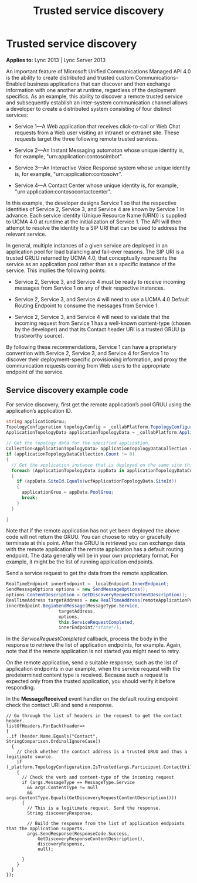﻿---
title: Trusted service discovery
TOCTitle: Trusted service discovery
ms:assetid: e9d21856-ce1b-4dfa-8817-fc5e604e974b
ms:mtpsurl: https://msdn.microsoft.com/en-us/library/Dn465967(v=office.15)
ms:contentKeyID: 57102528
ms.date: 07/25/2014
mtps_version: v=office.15
dev_langs:
- csharp
---

# Trusted service discovery


**Applies to:** Lync 2013 | Lync Server 2013

An important feature of Microsoft Unified Communications Managed API 4.0 is the ability to create distributed and trusted custom Communications-Enabled business applications that can discover and then exchange information with one another at runtime, regardless of the deployment specifics. As an example, this ability to discover a remote trusted service and subsequently establish an inter-system communication channel allows a developer to create a distributed system consisting of four distinct services:

  - Service 1—A Web application that receives click-to-call or Web Chat requests from a Web user visiting an intranet or extranet site. These requests target the three following remote trusted services.

  - Service 2—An Instant Messaging automaton whose unique identity is, for example, "urn:application:contosoimbot".

  - Service 3—An Interactive Voice Response system whose unique identity is, for example, "urn:application:contosoivr".

  - Service 4—A Contact Center whose unique identity is, for example, "urn:application:contosocontactcenter".

In this example, the developer designs Service 1 so that the respective identities of Service 2, Service 3, and Service 4 are known by Service 1 in advance. Each service identity (Unique Resource Name (URN)) is supplied to UCMA 4.0 at runtime at the initialization of Service 1. The API will then attempt to resolve the identity to a SIP URI that can be used to address the relevant service.

In general, multiple instances of a given service are deployed in an application pool for load balancing and fail-over reasons. The SIP URI is a trusted GRUU returned by UCMA 4.0, that conceptually represents the service as an application pool rather than as a specific instance of the service. This implies the following points:

  - Service 2, Service 3, and Service 4 must be ready to receive incoming messages from Service 1 on any of their respective instances.

  - Service 2, Service 3, and Service 4 will need to use a UCMA 4.0 Default Routing Endpoint to consume the messages from Service 1.

  - Service 2, Service 3, and Service 4 will need to validate that the incoming request from Service 1 has a well-known content-type (chosen by the developer) and that its Contact header URI is a trusted GRUU (a trustworthy source).

By following these recommendations, Service 1 can have a proprietary convention with Service 2, Service 3, and Service 4 for Service 1 to discover their deployment-specific provisioning information, and proxy the communication requests coming from Web users to the appropriate endpoint of the service.

## Service discovery example code

For service discovery, first get the remote application’s pool GRUU using the application’s application ID.

```csharp
string applicationGruu;
TopologyConfiguration topologyConfig = _collabPlatform.TopologyConfiguration;
ApplicationTopologyData applicationTopologyData = _collabPlatform.ApplicationTopologyData;
   
// Get the topology data for the specified application.
Collection<ApplicationTopologyData> applicationTopologyDataCollection = topologyConfig.GetApplicationTopologyData(applicationId);
if (applicationTopologyDataCollection.Count != 0)
{
  // Get the application instance that is deployed on the same site this application is on.
  foreach (ApplicationTopologyData appData in applicationTopologyDataCollection)
  {
    if (appData.SiteId.Equals(wcfApplicationTopologyData.SiteId))
    {
      applicationGruu = appData.PoolGruu;
      break;
    }
  }
 
}
```

Note that if the remote application has not yet been deployed the above code will not return the GRUU. You can choose to retry or gracefully terminate at this point. After the GRUU is retrieved you can exchange data with the remote application if the remote application has a default routing endpoint. The data generally will be in your own proprietary format. For example, it might be the list of running application endpoints.

Send a service request to get the data from the remote application.

```csharp
RealTimeEndpoint innerEndpoint = _localEndpoint.InnerEndpoint;
SendMessageOptions options = new SendMessageOptions();
options.ContentDescription = GetDiscoveryRequestContentDescription();
RealTimeAddress targetAddress = new RealTimeAddress(remoteApplicationPoolGruu);
innerEndpoint.BeginSendMessage(MessageType.Service,
                    targetAddress,
                    options,
                    this.ServiceRequestCompleted,
                    innerEndpoint/*state*/);
```

In the *ServiceRequestCompleted* callback, process the body in the response to retrieve the list of application endpoints, for example. Again, note that if the remote application is not started you might need to retry.

On the remote application, send a suitable response, such as the list of application endpoints in our example, when the service request with the predetermined content type is received. Because such a request is expected only from the trusted application, you should verify it before responding.

In the **MessageReceived** event handler on the default routing endpoint check the contact URI and send a response.

    // Go through the list of headers in the request to get the contact header.
    listOfHeaders.ForEach(header=> 
    {
    ..if (header.Name.Equals("Contact", StringComparison.OrdinalIgnoreCase))
      {
        // Check whether the contact address is a trusted GRUU and thus a legitimate source.
        if (_platform.TopologyConfiguration.IsTrusted(args.Participant.ContactUri))
        {
          // Check the verb and content-type of the incoming request
          if (args.MessageType == MessageType.Service 
            && args.ContentType != null
            && args.ContentType.Equals(GetDiscoveryRequestContentDescription()))
          {
            // This is a legitimate request. Send the response.
            String discoveryResponse;
                  
            // Build the response from the list of application endpoints that the application supports.
            args.SendResponse(ResponseCode.Success,
                GetDiscoveryResponseContentDescription(),
                discoveryResponse, 
                null);
     
          }
        }
      }
    });

